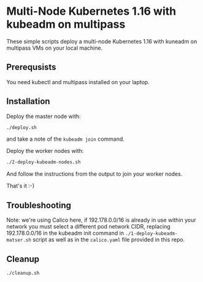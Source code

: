 # Multi-Node Kubernetes 1.16 with kubeadm on multipass

These simple scripts deploy a multi-node Kubernetes 1.16 with kuneadm on multipass VMs on your local machine.

## Prerequsists

You need kubectl and multipass installed on your laptop.

## Installation

Deploy the master node with:

```bash
./deploy.sh
```

and take a note of the `kubeadm join` command.

Deploy the worker nodes with:

```bash
./2-deploy-kubeadm-nodes.sh
```

And follow the instructions from the output to join your worker nodes.

That's it :-)

## Troubleshooting

Note: we're using Calico here, if 192.178.0.0/16 is already in use within your network you must select a different pod network CIDR, replacing 192.178.0.0/16 in the kubeadm init command in `./1-deploy-kubeadm-matser.sh` script as well as in the `calico.yaml` file provided in this repo.

## Cleanup

```bash
./cleanup.sh
```



